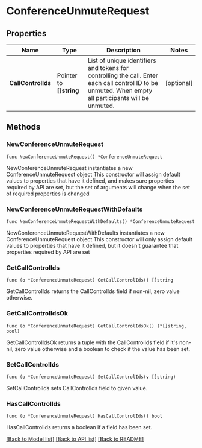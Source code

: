 # ConferenceUnmuteRequest

## Properties

Name | Type | Description | Notes
------------ | ------------- | ------------- | -------------
**CallControlIds** | Pointer to **[]string** | List of unique identifiers and tokens for controlling the call. Enter each call control ID to be unmuted. When empty all participants will be unmuted. | [optional] 

## Methods

### NewConferenceUnmuteRequest

`func NewConferenceUnmuteRequest() *ConferenceUnmuteRequest`

NewConferenceUnmuteRequest instantiates a new ConferenceUnmuteRequest object
This constructor will assign default values to properties that have it defined,
and makes sure properties required by API are set, but the set of arguments
will change when the set of required properties is changed

### NewConferenceUnmuteRequestWithDefaults

`func NewConferenceUnmuteRequestWithDefaults() *ConferenceUnmuteRequest`

NewConferenceUnmuteRequestWithDefaults instantiates a new ConferenceUnmuteRequest object
This constructor will only assign default values to properties that have it defined,
but it doesn't guarantee that properties required by API are set

### GetCallControlIds

`func (o *ConferenceUnmuteRequest) GetCallControlIds() []string`

GetCallControlIds returns the CallControlIds field if non-nil, zero value otherwise.

### GetCallControlIdsOk

`func (o *ConferenceUnmuteRequest) GetCallControlIdsOk() (*[]string, bool)`

GetCallControlIdsOk returns a tuple with the CallControlIds field if it's non-nil, zero value otherwise
and a boolean to check if the value has been set.

### SetCallControlIds

`func (o *ConferenceUnmuteRequest) SetCallControlIds(v []string)`

SetCallControlIds sets CallControlIds field to given value.

### HasCallControlIds

`func (o *ConferenceUnmuteRequest) HasCallControlIds() bool`

HasCallControlIds returns a boolean if a field has been set.


[[Back to Model list]](../README.md#documentation-for-models) [[Back to API list]](../README.md#documentation-for-api-endpoints) [[Back to README]](../README.md)


